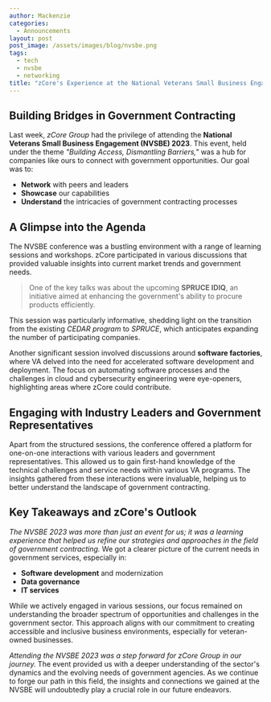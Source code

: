 ```yaml
---
author: Mackenzie
categories:
  - Announcements
layout: post
post_image: /assets/images/blog/nvsbe.png
tags:
  - tech
  - nvsbe
  - networking
title: "zCore's Experience at the National Veterans Small Business Engagement (NVSBE) 2023"
---
```


## **Building Bridges in Government Contracting**

Last week, *zCore Group* had the privilege of attending the **National Veterans Small Business Engagement (NVSBE) 2023**. This event, held under the theme _"Building Access, Dismantling Barriers,"_ was a hub for companies like ours to connect with government opportunities. Our goal was to:

- **Network** with peers and leaders
- **Showcase** our capabilities
- **Understand** the intricacies of government contracting processes

## **A Glimpse into the Agenda**

The NVSBE conference was a bustling environment with a range of learning sessions and workshops. zCore participated in various discussions that provided valuable insights into current market trends and government needs. 

> One of the key talks was about the upcoming **SPRUCE IDIQ**, an initiative aimed at enhancing the government's ability to procure products efficiently. 

This session was particularly informative, shedding light on the transition from the existing *CEDAR program* to *SPRUCE*, which anticipates expanding the number of participating companies.

Another significant session involved discussions around **software factories**, where VA delved into the need for accelerated software development and deployment. The focus on automating software processes and the challenges in cloud and cybersecurity engineering were eye-openers, highlighting areas where zCore could contribute.

## **Engaging with Industry Leaders and Government Representatives**

Apart from the structured sessions, the conference offered a platform for one-on-one interactions with various leaders and government representatives. This allowed us to gain first-hand knowledge of the technical challenges and service needs within various VA programs. The insights gathered from these interactions were invaluable, helping us to better understand the landscape of government contracting.

## **Key Takeaways and zCore's Outlook**

_The NVSBE 2023 was more than just an event for us; it was a learning experience that helped us refine our strategies and approaches in the field of government contracting._ We got a clearer picture of the current needs in government services, especially in:

- **Software development** and modernization
- **Data governance**
- **IT services**

While we actively engaged in various sessions, our focus remained on understanding the broader spectrum of opportunities and challenges in the government sector. This approach aligns with our commitment to creating accessible and inclusive business environments, especially for veteran-owned businesses.

_Attending the NVSBE 2023 was a step forward for zCore Group in our journey._ The event provided us with a deeper understanding of the sector's dynamics and the evolving needs of government agencies. As we continue to forge our path in this field, the insights and connections we gained at the NVSBE will undoubtedly play a crucial role in our future endeavors.
